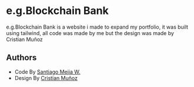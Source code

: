 
# e.g.Blockchain Bank

e.g.Blockchain Bank is a website i made to expand my portfolio, it was built using tailwind, all code was made by me but the design was made by Cristian Muñoz


## Authors

- Code By [Santiago Mejia W.](https://github.com/sappho7124)
- Design By [Cristian Muñoz](https://www.figma.com/@tianmunooz)
